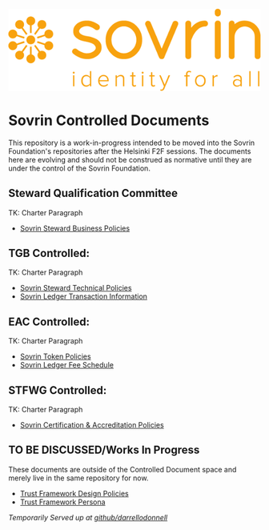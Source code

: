 ![logo](banner.png)



# Sovrin Controlled Documents
This repository is a work-in-progress intended to be moved into the Sovrin Foundation's repositories after the Helsinki F2F sessions. The documents here are evolving and should not be construed as normative until they are under the control of the Sovrin Foundation.

## Steward Qualification Committee
TK: Charter Paragraph

* [Sovrin Steward Business Policies](SQC/sovrin-steward-business-policies.md)

## TGB Controlled:
TK: Charter Paragraph

* [Sovrin Steward Technical Policies](TGB/sovrin-steward-technical-policies.md)
* [Sovrin Ledger Transaction Information](TGB/sovrin-node-transaction-information.md)

## EAC Controlled:
TK: Charter Paragraph

* [Sovrin Token Policies](EAC/sovrin-token-policies.md)
* [Sovrin Ledger Fee Schedule](EAC/sovrin-ledger-fee-schedule.md)

## STFWG Controlled:
TK: Charter Paragraph

* [Sovrin Certification & Accreditation Policies](STFWG/sovrin-certification-and-accreditation-policies.md)


## TO BE DISCUSSED/Works In Progress

These documents are outside of the Controlled Document space and merely live in the same repository for now.

* [Trust Framework Design Policies](keydocs/trust-framework-design-policies.md)
* [Trust Framework Persona](keydocs/trust-framework-persona.md)



_Temporarily Served up at [github/darrellodonnell](https://darrellodonnell.github.io/sovrin-controlled-docs/)_ 
